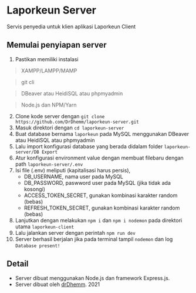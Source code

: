 # Laporkeun Server
Servis penyedia untuk klien aplikasi Laporkeun Client
## Memulai penyiapan server
1. Pastikan memiliki instalasi 
>XAMPP/LAMPP/MAMP

>git cli

>DBeaver atau HeidiSQL atau phpmyadmin

>Node.js dan NPM/Yarn
2. Clone kode server dengan `git clone https://github.com/DrDhemm/laporkeun-server.git`
3. Masuk direktori dengan `cd laporkeun-server`
4. Buat database bernama `laporkeun` pada MySQL menggunakan DBeaver atau HeidiSQL atau phpmyadmin
5. Lalu import konfigurasi database yang berada didalam folder `laporkeun-server/DB Export`
6. Atur konfigurasi environment value dengan membuat filebaru dengan path `laporkeun-server/.env`
7. Isi file (.env) meliputi (kapitalisasi harus persis),
    - DB_USERNAME, nama user pada MySQL
    - DB_PASSWORD, paswword user pada MySQL (jika tidak ada kosongi)
    - ACCESS_TOKEN_SECRET, gunakan kombinasi karakter random (bebas)
    - REFRESH_TOKEN_SECRET, gunakan kombinasi karakter random (bebas)
8. Lanjutkan dengan melakukan `npm i` dan `npm i nodemon` pada direktori utama `laporkeun-client`
9. Lalu jalankan server dengan perintah `npm run dev`
10. Server berhasil berjalan jika pada terminal tampil `nodemon` dan log `Database present!`
## Detail
- Server dibuat menggunakan Node.js dan framework Express.js.
- Server dibuat oleh [drDhemm](https://github.com/DrDhemm). 2021
